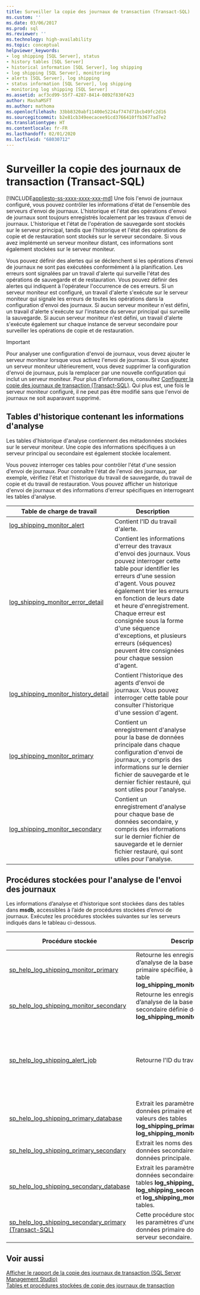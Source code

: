 ```yaml
---
title: Surveiller la copie des journaux de transaction (Transact-SQL) | Microsoft Docs
ms.custom: ''
ms.date: 03/06/2017
ms.prod: sql
ms.reviewer: ''
ms.technology: high-availability
ms.topic: conceptual
helpviewer_keywords:
- log shipping [SQL Server], status
- history tables [SQL Server]
- historical information [SQL Server], log shipping
- log shipping [SQL Server], monitoring
- alerts [SQL Server], log shipping
- status information [SQL Server], log shipping
- monitoring log shipping [SQL Server]
ms.assetid: acf3cd99-55f7-4287-8414-0892f830f423
author: MashaMSFT
ms.author: mathoma
ms.openlocfilehash: 33bb8320abf11400e5224af747d71bcb49fc2d16
ms.sourcegitcommit: b2e81cb349eecacee91cd3766410ffb3677ad7e2
ms.translationtype: HT
ms.contentlocale: fr-FR
ms.lasthandoff: 02/01/2020
ms.locfileid: "68030712"
---
```

# <a name="monitor-log-shipping-transact-sql"></a>Surveiller la copie des journaux de transaction (Transact-SQL)
[!INCLUDE[appliesto-ss-xxxx-xxxx-xxx-md](../../includes/appliesto-ss-xxxx-xxxx-xxx-md.md)]
  Une fois l'envoi de journaux configuré, vous pouvez contrôler les informations d'état de l'ensemble des serveurs d'envoi de journaux. L'historique et l'état des opérations d'envoi de journaux sont toujours enregistrés localement par les travaux d'envoi de journaux. L'historique et l'état de l'opération de sauvegarde sont stockés sur le serveur principal, tandis que l'historique et l'état des opérations de copie et de restauration sont stockés sur le serveur secondaire. Si vous avez implémenté un serveur moniteur distant, ces informations sont également stockées sur le serveur moniteur.  
  
 Vous pouvez définir des alertes qui se déclenchent si les opérations d'envoi de journaux ne sont pas exécutées conformément à la planification. Les erreurs sont signalées par un travail d'alerte qui surveille l'état des opérations de sauvegarde et de restauration. Vous pouvez définir des alertes qui indiquent à l'opérateur l'occurrence de ces erreurs. Si un serveur moniteur est configuré, un travail d'alerte s'exécute sur le serveur moniteur qui signale les erreurs de toutes les opérations dans la configuration d'envoi des journaux. Si aucun serveur moniteur n'est défini, un travail d'alerte s'exécute sur l'instance du serveur principal qui surveille la sauvegarde. Si aucun serveur moniteur n'est défini, un travail d'alerte s'exécute également sur chaque instance de serveur secondaire pour surveiller les opérations de copie et de restauration.  
  
> [!IMPORTANT]  
>  Pour analyser une configuration d'envoi de journaux, vous devez ajouter le serveur moniteur lorsque vous activez l'envoi de journaux. Si vous ajoutez un serveur moniteur ultérieurement, vous devez supprimer la configuration d'envoi de journaux, puis la remplacer par une nouvelle configuration qui inclut un serveur moniteur. Pour plus d’informations, consultez [Configurer la copie des journaux de transaction &#40;Transact-SQL&#41;](../../database-engine/log-shipping/configure-log-shipping-sql-server.md). Qui plus est, une fois le serveur moniteur configuré, il ne peut pas être modifié sans que l'envoi de journaux ne soit auparavant supprimé.  
  
## <a name="history-tables-containing-monitoring-information"></a>Tables d'historique contenant les informations d'analyse  
 Les tables d'historique d'analyse contiennent des métadonnées stockées sur le serveur moniteur. Une copie des informations spécifiques à un serveur principal ou secondaire est également stockée localement.  
  
 Vous pouvez interroger ces tables pour contrôler l'état d'une session d'envoi de journaux. Pour connaître l'état de l'envoi des journaux, par exemple, vérifiez l'état et l'historique du travail de sauvegarde, du travail de copie et du travail de restauration. Vous pouvez afficher un historique d'envoi de journaux et des informations d'erreur spécifiques en interrogeant les tables d'analyse.  
  
|Table de charge de travail|Description|  
|-----------|-----------------|  
|[log_shipping_monitor_alert](../../relational-databases/system-tables/log-shipping-monitor-alert-transact-sql.md)|Contient l'ID du travail d'alerte.|  
|[log_shipping_monitor_error_detail](../../relational-databases/system-tables/log-shipping-monitor-error-detail-transact-sql.md)|Contient les informations d'erreur des travaux d'envoi des journaux. Vous pouvez interroger cette table pour identifier les erreurs d'une session d'agent. Vous pouvez également trier les erreurs en fonction de leurs date et heure d'enregistrement. Chaque erreur est consignée sous la forme d'une séquence d'exceptions, et plusieurs erreurs (séquences) peuvent être consignées pour chaque session d'agent.|  
|[log_shipping_monitor_history_detail](../../relational-databases/system-tables/log-shipping-monitor-history-detail-transact-sql.md)|Contient l'historique des agents d'envoi de journaux. Vous pouvez interroger cette table pour consulter l'historique d'une session d'agent.|  
|[log_shipping_monitor_primary](../../relational-databases/system-tables/log-shipping-monitor-primary-transact-sql.md)|Contient un enregistrement d'analyse pour la base de données principale dans chaque configuration d'envoi de journaux, y compris des informations sur le dernier fichier de sauvegarde et le dernier fichier restauré, qui sont utiles pour l'analyse.|  
|[log_shipping_monitor_secondary](../../relational-databases/system-tables/log-shipping-monitor-secondary-transact-sql.md)|Contient un enregistrement d'analyse pour chaque base de données secondaire, y compris des informations sur le dernier fichier de sauvegarde et le dernier fichier restauré, qui sont utiles pour l'analyse.|  
  
## <a name="stored-procedures-for-monitoring-log-shipping"></a>Procédures stockées pour l'analyse de l'envoi des journaux  
 Les informations d’analyse et d’historique sont stockées dans des tables dans **msdb**, accessibles à l’aide de procédures stockées d’envoi de journaux. Exécutez les procédures stockées suivantes sur les serveurs indiqués dans le tableau ci-dessous.  
  
|Procédure stockée|Description|Serveur concerné|  
|----------------------|-----------------|---------------------------|  
|[sp_help_log_shipping_monitor_primary](../../relational-databases/system-stored-procedures/sp-help-log-shipping-monitor-primary-transact-sql.md)|Retourne les enregistrements d’analyse de la base de données primaire spécifiée, à partir de la table **log_shipping_monitor_primary** .|Serveur moniteur ou serveur principal|  
|[sp_help_log_shipping_monitor_secondary](../../relational-databases/system-stored-procedures/sp-help-log-shipping-monitor-secondary-transact-sql.md)|Retourne les enregistrements d’analyse de la base de données secondaire définie depuis la table **log_shipping_monitor_secondary** .|Serveur moniteur ou serveur secondaire|  
|[sp_help_log_shipping_alert_job](../../relational-databases/system-stored-procedures/sp-help-log-shipping-alert-job-transact-sql.md)|Retourne l'ID du travail d'alerte.|Serveur moniteur, serveur principal ou serveur secondaire si aucune surveillance n'est définie|  
|[sp_help_log_shipping_primary_database](../../relational-databases/system-stored-procedures/sp-help-log-shipping-primary-database-transact-sql.md)|Extrait les paramètres de la base de données primaire et affiche les valeurs des tables **log_shipping_primary_databases** et **log_shipping_monitor_primary** .|Serveur principal|  
|[sp_help_log_shipping_primary_secondary](../../relational-databases/system-stored-procedures/sp-help-log-shipping-primary-secondary-transact-sql.md)|Extrait les noms des bases de données secondaires d'une base de données principale.|Serveur principal|  
|[sp_help_log_shipping_secondary_database](../../relational-databases/system-stored-procedures/sp-help-log-shipping-secondary-database-transact-sql.md)|Extrait les paramètres des bases de données secondaires depuis les tables **log_shipping_secondary**, **log_shipping_secondary_databases** et **log_shipping_monitor_secondary** tables.|Serveur secondaire|  
|[sp_help_log_shipping_secondary_primary &#40;Transact-SQL&#41;](../../relational-databases/system-stored-procedures/sp-help-log-shipping-secondary-primary-transact-sql.md)|Cette procédure stockée récupère les paramètres d'une base de données primaire donnée sur le serveur secondaire.|Serveur secondaire|  
  
## <a name="see-also"></a>Voir aussi  
 [Afficher le rapport de la copie des journaux de transaction &#40;SQL Server Management Studio&#41;](../../database-engine/log-shipping/view-the-log-shipping-report-sql-server-management-studio.md)   
 [Tables et procédures stockées de copie des journaux de transaction](../../database-engine/log-shipping/log-shipping-tables-and-stored-procedures.md)  
  
  
